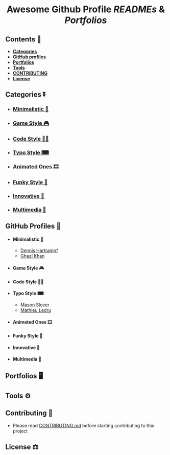 <h1 align="center"><b>Awesome Github Profile <i>READMEs</i> & <i>Portfolios</i></b></h1>

## **Contents 📑**

 - <a href="#categories"><b>Categories</b></a>
 - <a href="#github-profiles"><b>GitHub profiles</b></a>
 - <a href="#portfolios"><b>Portfolios</b></a>
 - <a href="#tools"><b>Tools</b></a>
 - <a href="#contributing"><b>CONTRIBUTING</b></a>
 - <a href="#license"><b>License</b></a>
 
<h2 id="categories"><b>Categories ⏬</b></h2>
 
 * <h3><a href="#minimalistic">Minimalistic 🌟</a></h3>
 
 * <h3><a href="#game-style">Game Style 🎮</a></h3>
 
 * <h3><a href="#code-style">Code Style 👨‍💻</a></h3>
 
 * <h3><a href="#typo-style">Typo Style ⌨</a></h3>
 
 * <h3><a href="#animated">Animated Ones 🎞</a></h3>
 
 * <h3><a href="#funky">Funky Style 🌈</a></h3>
 
 * <h3><a href="#innovative">Innovative 🤗</a></h3>
 
 * <h3><a href="#multimedia">Multimedia 📸</a></h3>

<h2 id="github-profiles"><b>GitHub Profiles 🧾</b></h2>

 * <h4 id="minimalistic">Minimalistic 🌟</h4>
   
   * [Dennis Hartrampf](https://github.com/DennisHartrampf/DennisHartrampf)
   * [Ghazi Khan](https://github.com/gkhan205)
 
 * <h4 id="game-style">Game Style 🎮</h4>
 
 * <h4 id="code-style">Code Style 👨‍💻</h4>
 
 * <h4 id="typo-style">Typo Style ⌨</h4>
 
   * [Mason Slover](https://github.com/MasonSlover/MasonSlover)
   * [Mathieu Ledru](https://github.com/matyo91/matyo91)
 
 * <h4 id="animated">Animated Ones 🎞</h4>
 
 * <h4 id="funky">Funky Style 🌈</h4>
 
 * <h4 id="innovative">Innovative 🤗</h4>
 
 * <h4 id="multimedia">Multimedia 📸</h4>

<h2 id="portfolios"><b>Portfolios 🖥</b></h2>

<h2 id="tools"><b>Tools ⚙</b></h2>

<h2 id="contributing"><b>Contributing 🤝</b></h2>

  - Please read <a href="https://github.com/roubalsehgal/awesome-github-readme-designs/blob/master/CONTRIBUTING.md">CONTRIBUTING.md</a> before starting contributing to this project

<h2 id="license"><b>License ⚖</b></h2>
